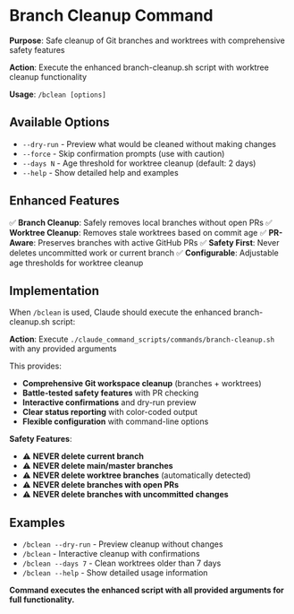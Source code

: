 # Branch Cleanup Command

**Purpose**: Safe cleanup of Git branches and worktrees with comprehensive safety features

**Action**: Execute the enhanced branch-cleanup.sh script with worktree cleanup functionality

**Usage**: `/bclean [options]`

## Available Options
- `--dry-run` - Preview what would be cleaned without making changes
- `--force` - Skip confirmation prompts (use with caution)
- `--days N` - Age threshold for worktree cleanup (default: 2 days)
- `--help` - Show detailed help and examples

## Enhanced Features
✅ **Branch Cleanup**: Safely removes local branches without open PRs
✅ **Worktree Cleanup**: Removes stale worktrees based on commit age
✅ **PR-Aware**: Preserves branches with active GitHub PRs
✅ **Safety First**: Never deletes uncommitted work or current branch
✅ **Configurable**: Adjustable age thresholds for worktree cleanup

## Implementation
When `/bclean` is used, Claude should execute the enhanced branch-cleanup.sh script:

**Action**: Execute `./claude_command_scripts/commands/branch-cleanup.sh` with any provided arguments

This provides:
- **Comprehensive Git workspace cleanup** (branches + worktrees)
- **Battle-tested safety features** with PR checking
- **Interactive confirmations** and dry-run preview
- **Clear status reporting** with color-coded output
- **Flexible configuration** with command-line options

**Safety Features**:
- ⚠️ **NEVER delete current branch**
- ⚠️ **NEVER delete main/master branches**
- ⚠️ **NEVER delete worktree branches** (automatically detected)
- ⚠️ **NEVER delete branches with open PRs**
- ⚠️ **NEVER delete branches with uncommitted changes**

## Examples
- `/bclean --dry-run` - Preview cleanup without changes
- `/bclean` - Interactive cleanup with confirmations
- `/bclean --days 7` - Clean worktrees older than 7 days
- `/bclean --help` - Show detailed usage information

**Command executes the enhanced script with all provided arguments for full functionality.**
